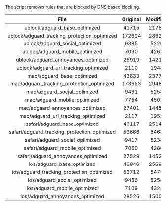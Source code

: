 The script removes rules that are blocked by DNS based blocking.


| File | Original | Modified |
|:----:|:-----:|:-----:|
| ublock/adguard_base_optimized | 41715 | 21751 |
| ublock/adguard_tracking_protection_optimized | 172694 | 28622 |
| ublock/adguard_social_optimized | 9385 | 5220 |
| ublock/adguard_mobile_optimized | 7030 | 4261 |
| ublock/adguard_annoyances_optimized | 26919 | 14214 |
| ublock/adguard_url_tracking_optimized | 2110 | 1948 |
| mac/adguard_base_optimized | 43833 | 23773 |
| mac/adguard_tracking_protection_optimized | 173653 | 29488 |
| mac/adguard_social_optimized | 9431 | 5258 |
| mac/adguard_mobile_optimized | 7754 | 4501 |
| mac/adguard_annoyances_optimized | 27401 | 14450 |
| mac/adguard_url_tracking_optimized | 2117 | 1955 |
| safari/adguard_base_optimized | 46117 | 25146 |
| safari/adguard_tracking_protection_optimized | 53666 | 5468 |
| safari/adguard_social_optimized | 9417 | 5238 |
| safari/adguard_mobile_optimized | 7050 | 4280 |
| safari/adguard_annoyances_optimized | 27529 | 14524 |
| ios/adguard_base_optimized | 46946 | 25698 |
| ios/adguard_tracking_protection_optimized | 53712 | 5475 |
| ios/adguard_social_optimized | 9456 | 5258 |
| ios/adguard_mobile_optimized | 7109 | 4322 |
| ios/adguard_annoyances_optimized | 28526 | 15005 |